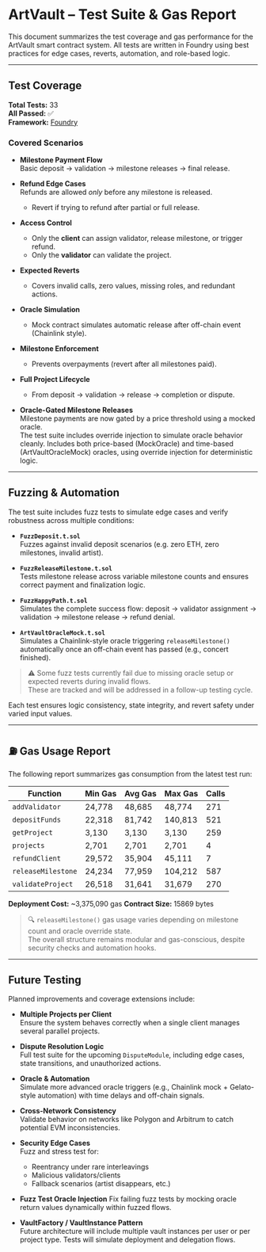 # ArtVault – Test Suite & Gas Report

This document summarizes the test coverage and gas performance for the ArtVault smart contract system. All tests are written in Foundry using best practices for edge cases, reverts, automation, and role-based logic.

---

## Test Coverage

**Total Tests:** 33  
**All Passed:** ✅  
**Framework:** [Foundry](https://book.getfoundry.sh/)

### Covered Scenarios

- **Milestone Payment Flow**  
  Basic deposit → validation → milestone releases → final release.

- **Refund Edge Cases**  
  Refunds are allowed *only* before any milestone is released.  
  - Revert if trying to refund after partial or full release.

- **Access Control**  
  - Only the **client** can assign validator, release milestone, or trigger refund.  
  - Only the **validator** can validate the project.

- **Expected Reverts**  
  - Covers invalid calls, zero values, missing roles, and redundant actions.

- **Oracle Simulation**  
  - Mock contract simulates automatic release after off-chain event (Chainlink style).

- **Milestone Enforcement**  
  - Prevents overpayments (revert after all milestones paid).

- **Full Project Lifecycle**  
  - From deposit → validation → release → completion or dispute.

- **Oracle-Gated Milestone Releases**  
  Milestone payments are now gated by a price threshold using a mocked oracle.  
  The test suite includes override injection to simulate oracle behavior cleanly.
  Includes both price-based (MockOracle) and time-based (ArtVaultOracleMock) oracles, using override injection for deterministic logic.

---

## Fuzzing & Automation

The test suite includes fuzz tests to simulate edge cases and verify robustness across multiple conditions:

- **`FuzzDeposit.t.sol`**  
  Fuzzes against invalid deposit scenarios (e.g. zero ETH, zero milestones, invalid artist).

- **`FuzzReleaseMilestone.t.sol`**  
  Tests milestone release across variable milestone counts and ensures correct payment and finalization logic.

- **`FuzzHappyPath.t.sol`**  
  Simulates the complete success flow: deposit → validator assignment → validation → milestone release → refund denial.

- **`ArtVaultOracleMock.t.sol`**  
  Simulates a Chainlink-style oracle triggering `releaseMilestone()` automatically once an off-chain event has passed (e.g., concert finished).

> ⚠️ Some fuzz tests currently fail due to missing oracle setup or expected reverts during invalid flows.  
> These are tracked and will be addressed in a follow-up testing cycle.

Each test ensures logic consistency, state integrity, and revert safety under varied input values.

---

## ⛽ Gas Usage Report

The following report summarizes gas consumption from the latest test run:

| Function             | Min Gas | Avg Gas | Max Gas | Calls |
|----------------------|---------|---------|---------|-------|
| `addValidator`       | 24,778  | 48,685  | 48,774  | 271   |
| `depositFunds`       | 22,318  | 81,742  | 140,813 | 521   |
| `getProject`         | 3,130   | 3,130   | 3,130   | 259   |
| `projects`           | 2,701   | 2,701   | 2,701   | 4     |
| `refundClient`       | 29,572  | 35,904  | 45,111  | 7     |
| `releaseMilestone`   | 24,234  | 77,959  | 104,212 | 587   |
| `validateProject`    | 26,518  | 31,641  | 31,679  | 270   |

**Deployment Cost:** ~3,375,090 gas 
**Contract Size:** 15869 bytes

> 🔍 `releaseMilestone()` gas usage varies depending on milestone count and oracle override state.  
> The overall structure remains modular and gas-conscious, despite security checks and automation hooks.
---

## Future Testing

Planned improvements and coverage extensions include:

- **Multiple Projects per Client**  
  Ensure the system behaves correctly when a single client manages several parallel projects.

- **Dispute Resolution Logic**  
  Full test suite for the upcoming `DisputeModule`, including edge cases, state transitions, and unauthorized actions.

- **Oracle & Automation**  
  Simulate more advanced oracle triggers (e.g., Chainlink mock + Gelato-style automation) with time delays and off-chain signals.

- **Cross-Network Consistency**  
  Validate behavior on networks like Polygon and Arbitrum to catch potential EVM inconsistencies.

- **Security Edge Cases**  
  Fuzz and stress test for:
  - Reentrancy under rare interleavings
  - Malicious validators/clients
  - Fallback scenarios (artist disappears, etc.)

- **Fuzz Test Oracle Injection**
  Fix failing fuzz tests by mocking oracle return values dynamically within fuzzed flows.

- **VaultFactory / VaultInstance Pattern**  
  Future architecture will include multiple vault instances per user or per project type. Tests will simulate deployment and delegation flows.

